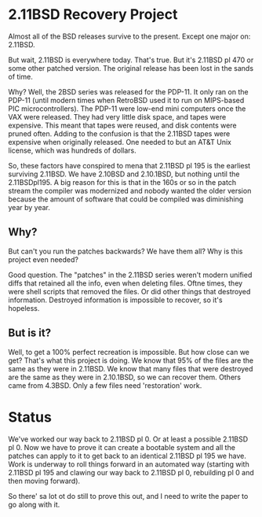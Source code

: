 # 2.11BSD Recovery Project

Almost all of the BSD releases survive to the present. Except one major on: 2.11BSD.

But wait, 2.11BSD is everywhere today. That's true. But it's 2.11BSD pl 470 or
some other patched version. The original release has been lost in the sands of
time.

Why? Well, the 2BSD series was released for the PDP-11. It only ran on the
PDP-11 (until modern times when RetroBSD used it to run on MIPS-based PIC
microcontrollers). The PDP-11 were low-end mini computers once the VAX were
released. They had very little disk space, and tapes were expensive. This meant
that tapes were reused, and disk contents were pruned often. Adding to the
confusion is that the 2.11BSD tapes were expensive when originally released. One
needed to but an AT&T Unix license, which was hundreds of dollars.

So, these factors have conspired to mena that 2.11BSD pl 195 is the earliest
surviving 2.11BSD. We have 2.10BSD and 2.10.1BSD, but nothing until the
2.11BSDpl195. A big reason for this is that in the 160s or so in the patch
stream the compiler was modernized and nobody wanted the older version because
the amount of software that could be compiled was diminishing year by year.

## Why?

But can't you run the patches backwards? We have them all? Why is this project
even needed?

Good question. The "patches" in the 2.11BSD series weren't modern unified diffs
that retained all the info, even when deleting files. Oftne times, they were
shell scripts that removed the files. Or did other things that destroyed
information. Destroyed information is impossible to recover, so it's hopeless.

## But is it?

Well, to get a 100% perfect recreation is impossible. But how close can we get?
That's what this project is doing. We know that 95% of the files are the same as
they were in 2.11BSD. We know that many files that were destroyed are the same
as they were in 2.10.1BSD, so we can recover them. Others came from 4.3BSD. Only
a few files need 'restoration' work.

# Status

We've worked our way back to 2.11BSD pl 0. Or at least a possible 2.11BSD pl
0. Now we have to prove it can create a bootable system and all the patches can
apply to it to get back to an identical 2.11BSD pl 195 we have. Work is underway
to roll things forward in an automated way (starting with 2.11BSD pl 195 and
clawing our way back to 2.11BSD pl 0, rebuilding pl 0 and then moving forward).

So there' sa lot ot do still to prove this out, and I need to write the paper to
go along with it.

